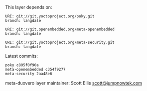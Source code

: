 This layer depends on:

    URI: git://git.yoctoproject.org/poky.git
    branch: langdale

    URI: git://git.openembedded.org/meta-openembedded
    branch: langdale

    URI: git://git.yoctoproject.org/meta-security.git
    branch: langdale

Latest commits:

    poky c805f0f90a
    meta-openembedded c354f9277
    meta-security 2aa48e6

meta-duovero layer maintainer: Scott Ellis <scott@jumpnowtek.com>
